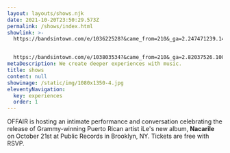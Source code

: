 ```yaml
---
layout: layouts/shows.njk
date: 2021-10-20T23:50:29.573Z
permalink: /shows/index.html
showlink: >-
  https://bandsintown.com/e/103622528?&came_from=210&_ga=2.247471239.1434592318.1657901848-1345926014.1657901848


  https://bandsintown.com/e/103803534?&came_from=210&_ga=2.82037526.100170791.1664303688-1436411429.1664303688
metaDescription: We create deeper experiences with music.
title: shows
content: null
showimage: /static/img/1080x1350-4.jpg
eleventyNavigation:
  key: experiences
  order: 1
---
```

OFFAIR is hosting an intimate performance and conversation celebrating the release of Grammy-winning Puerto Rican artist iLe's new album, **Nacarile** on October 21st at Public Records in Brooklyn, NY. Tickets are free with RSVP.